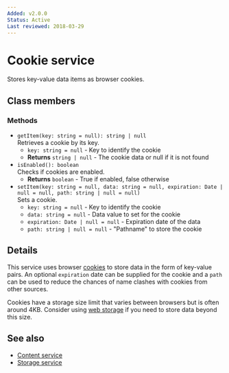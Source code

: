 ```yaml
---
Added: v2.0.0
Status: Active
Last reviewed: 2018-03-29
---
```


# Cookie service

Stores key-value data items as browser cookies.

## Class members

### Methods

-   `getItem(key: string = null): string | null`<br/>
    Retrieves a cookie by its key.
    -   `key: string = null` -  Key to identify the cookie
    -   **Returns** `string | null` - The cookie data or null if it is not found
-   `isEnabled(): boolean`<br/>
    Checks if cookies are enabled.
    -   **Returns** `boolean` - True if enabled, false otherwise
-   `setItem(key: string = null, data: string = null, expiration: Date | null = null, path: string | null = null)`<br/>
    Sets a cookie.
    -   `key: string = null` -  Key to identify the cookie
    -   `data: string = null` -  Data value to set for the cookie
    -   `expiration: Date | null = null` -  Expiration date of the data
    -   `path: string | null = null` -  "Pathname" to store the cookie

## Details

This service uses browser [cookies](https://en.wikipedia.org/wiki/HTTP_cookie)
to store data in the form of key-value pairs. An optional `expiration` date can be
supplied for the cookie and a `path` can be used to reduce the chances of name
clashes with cookies from other sources.

Cookies have a storage size limit that varies between browsers but is often around
4KB. Consider using [web storage](storage.service.md) if you need to store data
beyond this size.

## See also

-   [Content service](content.service.md)
-   [Storage service](storage.service.md)

